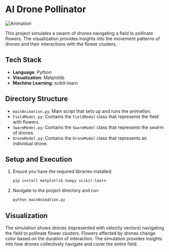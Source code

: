 # AI Drone Pollinator
![Animation](https://github.com/Michael-Elrod-dev/Drone-Pollination/blob/main/Assets/Example.png)

This project simulates a swarm of drones navigating a field to pollinate flowers. The visualization provides insights into the movement patterns of drones and their interactions with the flower clusters.

## Tech Stack
- **Language**: Python
- **Visualization**: Matplotlib
- **Machine Learning**: scikit-learn

## Directory Structure

- `mainAnimation.py`: Main script that sets up and runs the animation.
- `FieldModel.py`: Contains the `FieldModel` class that represents the field with flowers.
- `SwarmModel.py`: Contains the `SwarmModel` class that represents the swarm of drones.
- `DroneModel.py`: Contains the `DroneModel` class that represents an individual drone.

## Setup and Execution

1. Ensure you have the required libraries installed:
    ```bash
    pip install matplotlib numpy scikit-learn
    ```
2. Navigate to the project directory and run:
    ```bash
    python mainAnimation.py
    ```

## Visualization

The simulation shows drones (represented with velocity vectors) navigating the field to pollinate flower clusters. Flowers affected by drones change color based on the duration of interaction. The simulation provides insights into how drones collectively navigate and cover the entire field.

